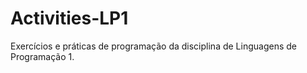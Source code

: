 # Activities-LP1
Exercícios e práticas de programação da disciplina de Linguagens de Programação 1.
